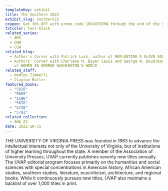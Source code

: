 ```yaml
---
templateKey: exhibit
title: The Southern 2022
exhibit_slug: southern22
coupon: Get 30% OFF with promo code 10SOUTHERN through the end of the year!
txtcolor: text-black
related_series:
  - AMS
  - CWH
  - CGW
related_blog:
  - Author's Corner with Patrick Luck, author of REPLANTING A SLAVE SOCIETY
  - Authors' Corner with Charlene M. Boyer Lewis and George W. Boudreau, editors
    of WOMEN IN GEORGE WASHINGTON'S WORLD
related_staff:
  - Nadine Zimmerli
  - Clayton Butler
featured_books:
  - "5818"
  - "5665"
  - "5196"
  - "5678"
  - "5720"
  - "5792"
related_collection:
  - SHA 22
date: 2022-10-31
---
```

THE UNIVERSITY OF VIRGINIA PRESS was founded in 1963 to advance the intellectual interests not only of the University of Virginia, but of institutions of higher learning throughout the state. A member of the Association of University Presses, UVAP currently publishes seventy new titles annually. The UVAP editorial program focuses primarily on the humanities and social sciences with special concentrations in American history, African American studies, southern studies, literature, ecocriticism, architecture, and regional books. While it continuously pursues new titles, UVAP also maintains a backlist of over 1,000 titles in print.